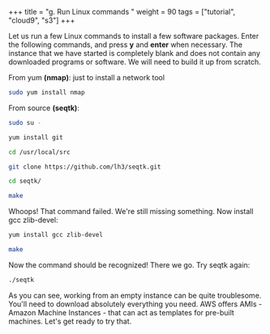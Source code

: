 +++
title = "g. Run Linux commands "
weight = 90
tags = ["tutorial", "cloud9", "s3"]
+++

Let us run a few Linux commands to install a few software packages. Enter the following commands, and press **y** and **enter** when necessary. The instance that we have started is completely blank and does not contain any downloaded programs or software. We will need to build it up from scratch.  

From yum **(nmap)**: just to install a network tool

```bash
sudo yum install nmap
```

From source **(seqtk)**:
```bash
sudo su -
```
```bash
yum install git
```
```bash
cd /usr/local/src
```
```bash
git clone https://github.com/lh3/seqtk.git
```
```bash
cd seqtk/
```
```bash
make
```
Whoops! That command failed. We're still missing something. Now install gcc zlib-devel: 
```bash
yum install gcc zlib-devel
```
```bash
make
```
Now the command should be recognized! There we go. Try seqtk again:
```bash
./seqtk
```
  
As you can see, working from an empty instance can be quite troublesome. You'll need to download absolutely everything you need. AWS offers AMIs - Amazon Machine Instances - that can act as templates for pre-built machines. Let's get ready to try that.

